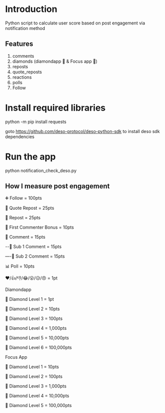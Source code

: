 # Introduction
Python script to calculate user score based on post engagement via notification method

## Features
1. comments
2. diamonds (diamondapp 💎 & Focus app 💎)
3. reposts
4. quote_reposts
5. reactions
6. polls
7. Follow

# Install required libraries
python -m pip install requests

goto https://github.com/deso-protocol/deso-python-sdk to install deso sdk dependencies

# Run the app
python notification_check_deso.py

## How I measure post engagement
➕ Follow = 100pts

📢 Quote Repost = 25pts

🔄 Repost = 25pts

💬 First Commenter Bonus = 10pts

💬 Comment = 15pts

--💬 Sub 1 Comment = 15pts

—-💬 Sub 2 Comment = 15pts

📊 Poll = 10pts

❤️/👍/👎/😂/😮/😥/😠 = 1pt


Diamondapp

💎 Diamond Level 1 = 1pt

💎 Diamond Level 2 = 10pts

💎 Diamond Level 3 = 100pts

💎 Diamond Level 4 = 1,000pts

💎 Diamond Level 5 = 10,000pts

💎 Diamond Level 6 = 100,000pts


Focus App

💎 Diamond Level 1 = 10pts

💎 Diamond Level 2 = 100pts

💎 Diamond Level 3 = 1,000pts

💎 Diamond Level 4 = 10,000pts

💎 Diamond Level 5 = 100,000pts
